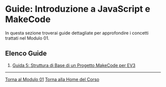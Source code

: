 # Guide: Introduzione a JavaScript e MakeCode

In questa sezione troverai guide dettagliate per approfondire i concetti trattati nel Modulo 01.

## Elenco Guide

1.  [Guida 5: Struttura di Base di un Progetto MakeCode per EV3](./05-StrutturaBaseProgettoMakeCode.md)

---

[Torna al Modulo 01](../README.md)
[Torna alla Home del Corso](../../README.md)